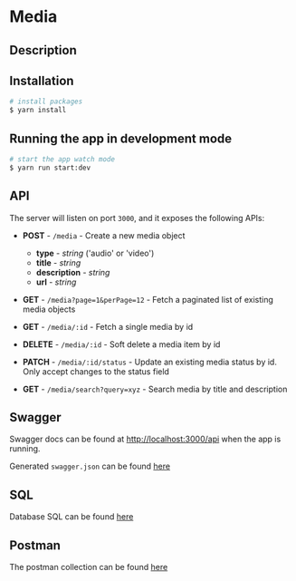 # Media

## Description

## Installation

```bash
# install packages
$ yarn install
```

## Running the app in development mode

```bash
# start the app watch mode
$ yarn run start:dev
```

## API

The server will listen on port `3000`, and it exposes the following APIs:

- **POST** - `/media` - Create a new media object

  - **type** - _string_ ('audio' or 'video')
  - **title** - _string_
  - **description** - _string_
  - **url** - _string_

- **GET** - `/media?page=1&perPage=12` - Fetch a paginated list of existing media objects
- **GET** - `/media/:id` - Fetch a single media by id

- **DELETE** - `/media/:id` - Soft delete a media item by id

- **PATCH** - `/media/:id/status` - Update an existing media status by id. Only accept changes to the status field

- **GET** - `/media/search?query=xyz` - Search media by title and description

## Swagger

Swagger docs can be found at <http://localhost:3000/api> when the app is running.

Generated `swagger.json` can be found [here](swagger.json)

## SQL

Database SQL can be found [here](script.sql)

## Postman

The postman collection can be found [here](postman_collection.json)
